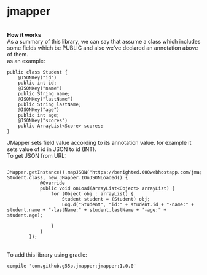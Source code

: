 # jmapper
<br/>
<b>How it works</b>
<br/>
As a summary of this library, we can say that assume a class which includes some fields which be PUBLIC and also we've declared an annotation above of them.
<br/>
as an example:

```
public class Student {
    @JSONKey("id")
    public int id;
    @JSONKey("name")
    public String name;
    @JSONKey("lastName")
    public String lastName;
    @JSONKey("age")
    public int age;
    @JSONKey("scores")
    public ArrayList<Score> scores;
}
```

JMapper sets field value according to its annotation value. for example it sets value of id in JSON to id (INT).<br/>
To get JSON from URL:
```
     JMapper.getInstance().mapJSON("https://benighted.000webhostapp.com/jmapper/test.json", Student.class, new JMapper.IOnJSONLoaded() {
            @Override
            public void onLoad(ArrayList<Object> arrayList) {
                for (Object obj : arrayList) {
                    Student student = (Student) obj;
                    Log.d("Student", "id:" + student.id + "-name:" + student.name + "-lastName:" + student.lastName + "-age:" + student.age);

                }
            }
        });
```
<br/>
To add this library using gradle:

```
compile 'com.github.g55p.jmapper:jmapper:1.0.0'
```


